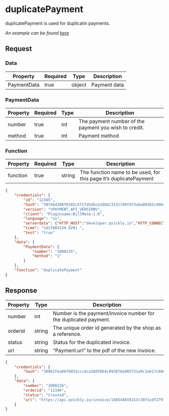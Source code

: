 # duplicatePayment

<include from="Snippets-PaymentAPI.md" element-id="snippet-header"></include>

duplicatePayment is used for duplicatin payments.


*An example can be found [here](Duplicate-payment.md)*

## Request

### Data

| Property     | Required | Type   | Description                                               |
|--------------|----------|--------|-----------------------------------------------------------|
| PaymentData  | true     | object | Payment data                                              |

### PaymentData

| Property | Required | Type   | Description                                                                                 |
|----------|----------|--------|---------------------------------------------------------------------------------------------|
| number   | true     | int    | The payment number of the payment you wish to credit.                                       |
| method   | true     | int    | Payment method                                                                              |


### Function

| Property | Required | Type   | Description                                                       |
|----------|----------|--------|-------------------------------------------------------------------|
| function | true     | string | The function name to be used, for this page it’s duplicatePayment |

```json
{
    "credentials": {
        "id": "12345",
        "hash": "30744d308f0102c5f17d5dbce18bb23131740fd73a6a00163c4064384395c467ae2a92375f18189a63be95b9a68eaebd3f86f019e33b909d9bf924e88ab74085",
        "version": "%PAYMENT_API_VERSION%",
        "client": "Pluginname:BillMate:1.0",
        "language": "sv",
        "serverdata": {"HTTP_HOST":"developer.qvickly.io","HTTP_CONNECTION":"keep-alive","HTTP_CACHE_CONTROL":"max-age=0","HTTP_ACCEPT":"text\/html,application\/xhtml+xml,application\/xml;q=0.9,image\/webp,*\/*;q=0.8","HTTP_USER_AGENT":"Mozilla\/5.0 (Macintosh; Intel Mac OS X 10_10_1) AppleWebKit\/537.36 (KHTML, like Gecko) Chrome\/39.0.2171.95 Safari\/537.36","HTTP_ACCEPT_ENCODING":"gzip, deflate, sdch","HTTP_ACCEPT_LANGUAGE":"en-US,en;q=0.8","PATH":"\/sbin:\/usr\/sbin:\/bin:\/usr\/bin","SERVER_SOFTWARE":"Apache\/2.2.26 (Amazon)","SERVER_NAME":"developer.qvickly.io","SERVER_ADDR":"172.31.22.88","SERVER_PORT":"80","REMOTE_ADDR":"2.71.114.219","REMOTE_PORT":"53241","GATEWAY_INTERFACE":"CGI\/1.1","SERVER_PROTOCOL":"HTTP\/1.1","REQUEST_METHOD":"GET","QUERY_STRING":"","REQUEST_TIME":1421313644},
        "time": "1417004339.9291 ",
        "test": "true"
    },
    "data": {
        "PaymentData": {
            "number": "1000235",
            "method": "1"
        }
    },
    "function": "duplicatePayment"
}
```

## Response

| Property | Type   | Description                                                      |
|----------|--------|------------------------------------------------------------------|
| number   | int    | Number is the payment/invoice number for the duplicated payment. |
| orderid  | string | The unique order id generated by the shop as a reference.        |
| status   | string | Status for the duplicated invoice.                               |
| url      | string | “Payment.url” to the pdf of the new invoice.                     |

```json
{
    "credentials": {
        "hash": "36961fea06f6031ccc4ca10df664c9930f6e805731e9c1e617c68e776f0d0b3d7a540018aef546ecb6cccfd6b9be673b86ccdb6ac48b62e8bf86d43cd622c24c"
    },
    "data": {
        "number": "1000236",
        "orderid": "12346",
        "status": "Created",
        "url": "https://api.qvickly.io/invoice/140544658153c38f1cdf279"
    }
}
```
